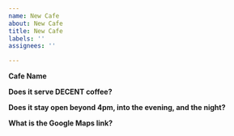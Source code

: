 ```yaml
---
name: New Cafe
about: New Cafe
title: New Cafe
labels: ''
assignees: ''

---
```


**Cafe Name**

**Does it serve DECENT coffee?**

**Does it stay open beyond 4pm, into the evening, and the night?**

**What is the Google Maps link?**

